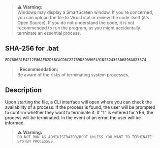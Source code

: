 
> ⚠️ **Warning:**  
> Windows may display a SmartScreen window. If you're concerned, you can upload the file to VirusTotal or review the code itself (it's Open Source). If you do not understand the code, it is not recommended to run the program, as you might accidentally terminate an essential process.

## SHA-256 for .bat
```
FD7886B1E4212E86AF82D58CACD6C22789D89396F491D252436306896A823374
```

> ℹ️ **Recommendation:**  
> Be aware of the risks of terminating system processes.

## Description
Upon starting the file, a CLI interface will open where you can check the availability of a process. If the process is found, the user will be prompted to confirm whether they want to terminate it. If "1" is entered for YES, the process will be terminated. In the event of an error, the user will be informed.

> ⚠️ **Warning:**  
> `DO NOT RUN AS ADMINISTRATOR/ROOT UNLESS YOU WANT TO TERMINATE SYSTEM PROCESSES`
